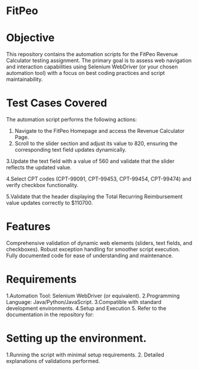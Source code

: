 # FitPeo
# Objective 
This repository contains the automation scripts for the FitPeo Revenue Calculator testing assignment. The primary goal is to assess web navigation and interaction capabilities using Selenium WebDriver (or your chosen automation tool) with a focus on best coding practices and script maintainability.

# Test Cases Covered
The automation script performs the following actions:

1. Navigate to the FitPeo Homepage and access the Revenue Calculator Page.
2. Scroll to the slider section and adjust its value to 820, ensuring the corresponding text field updates dynamically.

3.Update the text field with a value of 560 and validate that the slider reflects the updated value.

4.Select CPT codes (CPT-99091, CPT-99453, CPT-99454, CPT-99474) and verify checkbox functionality.

5.Validate that the header displaying the Total Recurring Reimbursement value updates correctly to $110700.

# Features
Comprehensive validation of dynamic web elements (sliders, text fields, and checkboxes).
Robust exception handling for smoother script execution.
Fully documented code for ease of understanding and maintenance.

# Requirements
1.Automation Tool: Selenium WebDriver (or equivalent).
2.Programming Language: Java/Python/JavaScript.
3.Compatible with standard development environments.
4.Setup and Execution
5. Refer to the documentation in the repository for:

# Setting up the environment.
1.Running the script with minimal setup requirements.
2. Detailed explanations of validations performed.

